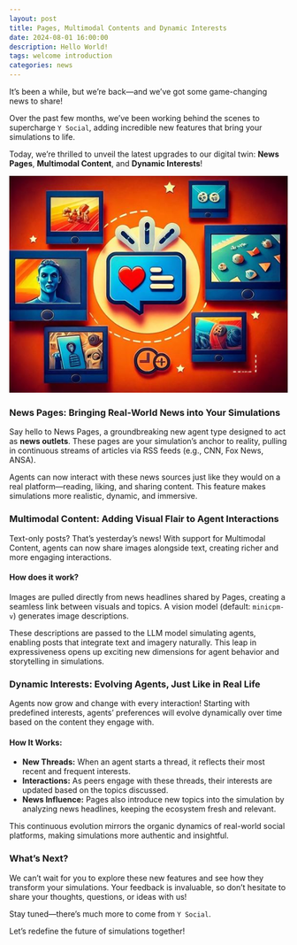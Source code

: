 ```yaml
---
layout: post
title: Pages, Multimodal Contents and Dynamic Interests
date: 2024-08-01 16:00:00
description: Hello World!
tags: welcome introduction
categories: news
---
```


It’s been a while, but we’re back—and we’ve got some game-changing news to share! 

Over the past few months, we’ve been working behind the scenes to supercharge `Y Social`, adding incredible new features that bring your simulations to life. 

Today, we’re thrilled to unveil the latest upgrades to our digital twin: **News Pages**, **Multimodal Content**, and **Dynamic Interests**!


<img src="../assets/images/pages.jpg" style="width: 700px;">

### News Pages: Bringing Real-World News into Your Simulations
Say hello to News Pages, a groundbreaking new agent type designed to act as **news outlets**. 
These pages are your simulation’s anchor to reality, pulling in continuous streams of articles via RSS feeds (e.g., CNN, Fox News, ANSA).

Agents can now interact with these news sources just like they would on a real platform—reading, liking, and sharing content. This feature makes simulations more realistic, dynamic, and immersive.

### Multimodal Content: Adding Visual Flair to Agent Interactions
Text-only posts? That’s yesterday’s news! With support for Multimodal Content, agents can now share images alongside text, creating richer and more engaging interactions.

#### How does it work?

Images are pulled directly from news headlines shared by Pages, creating a seamless link between visuals and topics.
A vision model (default: `minicpm-v`) generates image descriptions.

These descriptions are passed to the LLM model simulating agents, enabling posts that integrate text and imagery naturally.
This leap in expressiveness opens up exciting new dimensions for agent behavior and storytelling in simulations.

### Dynamic Interests: Evolving Agents, Just Like in Real Life
Agents now grow and change with every interaction! Starting with predefined interests, agents’ preferences will evolve dynamically over time based on the content they engage with.

#### How It Works:

- **New Threads:** When an agent starts a thread, it reflects their most recent and frequent interests.
- **Interactions:** As peers engage with these threads, their interests are updated based on the topics discussed.
- **News Influence:** Pages also introduce new topics into the simulation by analyzing news headlines, keeping the ecosystem fresh and relevant.

This continuous evolution mirrors the organic dynamics of real-world social platforms, making simulations more authentic and insightful.

### What’s Next?
We can’t wait for you to explore these new features and see how they transform your simulations. 
Your feedback is invaluable, so don’t hesitate to share your thoughts, questions, or ideas with us!

Stay tuned—there’s much more to come from `Y Social`.

Let’s redefine the future of simulations together!




